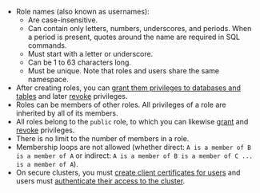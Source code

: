 - Role names (also known as usernames):
    - Are case-insensitive.
    - Can contain only letters, numbers, underscores, and periods. When a period is present, quotes around the name are required in SQL commands.
    - Must start with a letter or underscore.
    - Can be 1 to 63 characters long.
    - Must be unique. Note that roles and users share the same namespace.
- After creating roles, you can [grant them privileges to databases and tables](grant.html) and later [revoke](revoke.html) privileges.
- Roles can be members of other roles. All privileges of a role are inherited by all of its members.
- All roles belong to the `public` role, to which you can likewise [grant](grant.html) and [revoke](revoke.html) privileges.
- There is no limit to the number of members in a role.
- Membership loops are not allowed (whether direct: `A is a member of B is a member of A` or indirect: `A is a member of B is a member of C ... is a member of A`).
- On secure clusters, you must [create client certificates for users](cockroach-cert.html#create-the-certificate-and-key-pair-for-a-client) and users must [authenticate their access to the cluster](authentication.html#client-authentication).